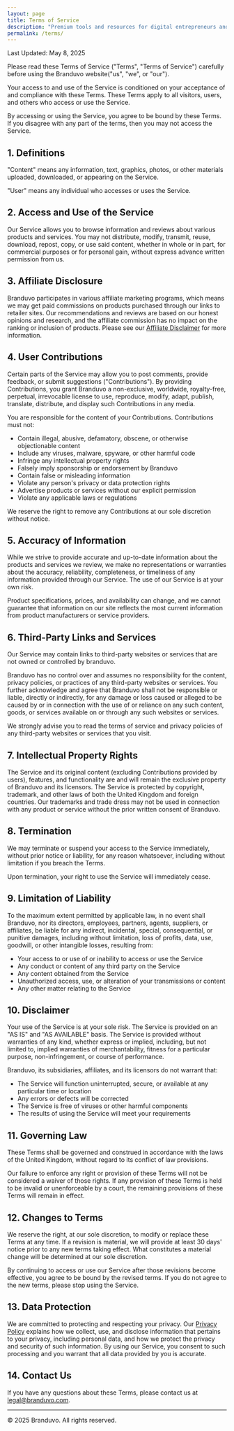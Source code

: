 ```yaml
---
layout: page
title: Terms of Service
description: "Premium tools and resources for digital entrepreneurs and creative professionals. Our curated selection helps you grow your business with trusted solutions."
permalink: /terms/
---
```





Last Updated: May 8, 2025

Please read these Terms of Service ("Terms", "Terms of Service") carefully before using the Branduvo website("us", "we", or "our").

Your access to and use of the Service is conditioned on your acceptance of and compliance with these Terms. These Terms apply to all visitors, users, and others who access or use the Service.

By accessing or using the Service, you agree to be bound by these Terms. If you disagree with any part of the terms, then you may not access the Service.

## 1. Definitions

"Content" means any information, text, graphics, photos, or other materials uploaded, downloaded, or appearing on the Service.

"User" means any individual who accesses or uses the Service.



## 2. Access and Use of the Service

Our Service allows you to browse information and reviews about various products and services.  You may not distribute, modify, transmit, reuse, download, repost, copy, or use said content, whether in whole or in part, for commercial purposes or for personal gain, without express advance written permission from us.

## 3. Affiliate Disclosure

Branduvo participates in various affiliate marketing programs, which means we may get paid commissions on products purchased through our links to retailer sites. Our recommendations and reviews are based on our honest opinions and research, and the affiliate commission has no impact on the ranking or inclusion of products. Please see our [Affiliate Disclaimer](/affiliate-disclaimer/) for more information.

## 4. User Contributions

Certain parts of the Service may allow you to post comments, provide feedback, or submit suggestions ("Contributions"). By providing Contributions, you grant Branduvo a non-exclusive, worldwide, royalty-free, perpetual, irrevocable license to use, reproduce, modify, adapt, publish, translate, distribute, and display such Contributions in any media.

You are responsible for the content of your Contributions. Contributions must not:
- Contain illegal, abusive, defamatory, obscene, or otherwise objectionable content
- Include any viruses, malware, spyware, or other harmful code
- Infringe any intellectual property rights
- Falsely imply sponsorship or endorsement by Branduvo 
- Contain false or misleading information
- Violate any person's privacy or data protection rights
- Advertise products or services without our explicit permission
- Violate any applicable laws or regulations

We reserve the right to remove any Contributions at our sole discretion without notice.

## 5. Accuracy of Information

While we strive to provide accurate and up-to-date information about the products and services we review, we make no representations or warranties about the accuracy, reliability, completeness, or timeliness of any information provided through our Service. The use of our Service is at your own risk.

Product specifications, prices, and availability can change, and we cannot guarantee that information on our site reflects the most current information from product manufacturers or service providers.

## 6. Third-Party Links and Services

Our Service may contain links to third-party websites or services that are not owned or controlled by branduvo.

Branduvo has no control over and assumes no responsibility for the content, privacy policies, or practices of any third-party websites or services. You further acknowledge and agree that Branduvo shall not be responsible or liable, directly or indirectly, for any damage or loss caused or alleged to be caused by or in connection with the use of or reliance on any such content, goods, or services available on or through any such websites or services.

We strongly advise you to read the terms of service and privacy policies of any third-party websites or services that you visit.

## 7. Intellectual Property Rights

The Service and its original content (excluding Contributions provided by users), features, and functionality are and will remain the exclusive property of Branduvo and its licensors. The Service is protected by copyright, trademark, and other laws of both the United Kingdom and foreign countries. Our trademarks and trade dress may not be used in connection with any product or service without the prior written consent of Branduvo.

## 8. Termination

We may terminate or suspend your access to the Service immediately, without prior notice or liability, for any reason whatsoever, including without limitation if you breach the Terms.

Upon termination, your right to use the Service will immediately cease.

## 9. Limitation of Liability

To the maximum extent permitted by applicable law, in no event shall Branduvo, nor its directors, employees, partners, agents, suppliers, or affiliates, be liable for any indirect, incidental, special, consequential, or punitive damages, including without limitation, loss of profits, data, use, goodwill, or other intangible losses, resulting from:
- Your access to or use of or inability to access or use the Service
- Any conduct or content of any third party on the Service
- Any content obtained from the Service
- Unauthorized access, use, or alteration of your transmissions or content
- Any other matter relating to the Service

## 10. Disclaimer

Your use of the Service is at your sole risk. The Service is provided on an "AS IS" and "AS AVAILABLE" basis. The Service is provided without warranties of any kind, whether express or implied, including, but not limited to, implied warranties of merchantability, fitness for a particular purpose, non-infringement, or course of performance.

Branduvo, its subsidiaries, affiliates, and its licensors do not warrant that:
- The Service will function uninterrupted, secure, or available at any particular time or location
- Any errors or defects will be corrected
- The Service is free of viruses or other harmful components
- The results of using the Service will meet your requirements

## 11. Governing Law

These Terms shall be governed and construed in accordance with the laws of the United Kingdom, without regard to its conflict of law provisions.

Our failure to enforce any right or provision of these Terms will not be considered a waiver of those rights. If any provision of these Terms is held to be invalid or unenforceable by a court, the remaining provisions of these Terms will remain in effect.

## 12. Changes to Terms

We reserve the right, at our sole discretion, to modify or replace these Terms at any time. If a revision is material, we will provide at least 30 days' notice prior to any new terms taking effect. What constitutes a material change will be determined at our sole discretion.

By continuing to access or use our Service after those revisions become effective, you agree to be bound by the revised terms. If you do not agree to the new terms, please stop using the Service.

## 13. Data Protection

We are committed to protecting and respecting your privacy. Our [Privacy Policy](/privacy/) explains how we collect, use, and disclose information that pertains to your privacy, including personal data, and how we protect the privacy and security of such information. By using our Service, you consent to such processing and you warrant that all data provided by you is accurate.

## 14. Contact Us

If you have any questions about these Terms, please contact us at legal@branduvo.com.

---

© 2025 Branduvo. All rights reserved.